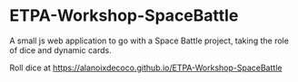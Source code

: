 # ETPA-Workshop-SpaceBattle
 A small js web application to go with a Space Battle project, taking the role of dice and dynamic cards.

Roll dice at https://alanoixdecoco.github.io/ETPA-Workshop-SpaceBattle
